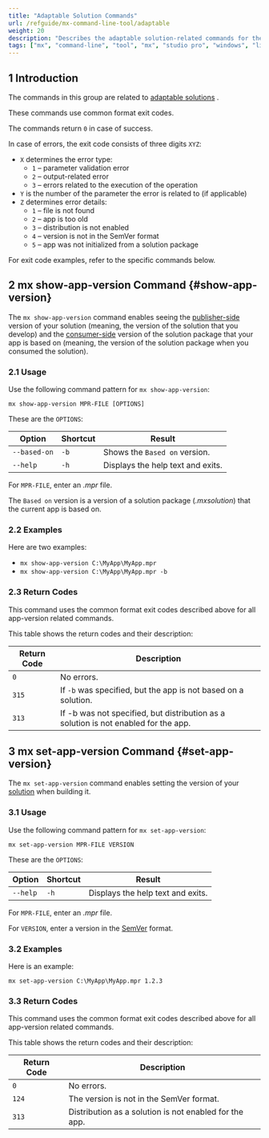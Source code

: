 ```yaml
---
title: "Adaptable Solution Commands"
url: /refguide/mx-command-line-tool/adaptable
weight: 20
description: "Describes the adaptable solution-related commands for the mx command-line tool."
tags: ["mx", "command-line", "tool", "mx", "studio pro", "windows", "linux", "solution", "check"]
---
```


## 1 Introduction

The commands in this group are related to [adaptable solutions](/appstore/creating-content/sol-adapt/) . 

These commands use common format exit codes.

The commands return `0` in case of success.

In case of errors, the exit code consists of three digits `XYZ`:

* `X` determines the error type:
    * `1` – parameter validation error
    * `2` – output-related error
    * `3` – errors related to the execution of the operation
* `Y` is the number of the parameter the error is related to (if applicable)
* `Z` determines error details:
    * `1` – file is not found
    * `2` – app is too old
    * `3` –  distribution is not enabled
    * `4` – version is not in the SemVer format
    * `5` – app was not initialized from a solution package

For exit code examples, refer to the specific commands below.

## 2 mx show-app-version Command {#show-app-version}

The `mx show-app-version` command enables seeing the [publisher-side](/appstore/creating-content/sol-solutions-guide/) version of your solution (meaning, the version of the solution that you develop) and the [consumer-side](/appstore/creating-content/sol-solutions-impl/) version of the solution package that your app is based on (meaning, the version of the solution package when you consumed the solution).

### 2.1 Usage

Use the following command pattern for `mx show-app-version`:

`mx show-app-version MPR-FILE [OPTIONS]`

These are the `OPTIONS`:

| Option | Shortcut | Result |
| --- | --- | --- |
| `--based-on` | `-b` | Shows the `Based on` version. |
| `--help` | `-h` | Displays the help text and exits. |

For `MPR-FILE`, enter an *.mpr* file.

The `Based on` version is a version of a solution package (*.mxsolution*) that the current app is based on.

### 2.2 Examples

Here are two examples:

* `mx show-app-version C:\MyApp\MyApp.mpr`
* `mx show-app-version C:\MyApp\MyApp.mpr -b`

### 2.3 Return Codes

This command uses the common format exit codes described above for all app-version related commands.

This table shows the return codes and their description:

| Return  Code | Description |
| --- | --- |
| `0` | No errors. |
| `315` | If `-b` was specified, but the app is not based on a solution.  |
| `313` | If -b was not specified, but distribution as a solution is not enabled for the app. |

## 3 mx set-app-version Command {#set-app-version}

The `mx set-app-version` command enables setting the version of your [solution](/appstore/creating-content/sol-solutions-guide/) when building it.

### 3.1 Usage

Use the following command pattern for `mx set-app-version`:

`mx set-app-version MPR-FILE VERSION`

These are the `OPTIONS`:

| Option | Shortcut | Result |
| --- | --- | --- |
| `--help` | `-h` | Displays the help text and exits. |

For `MPR-FILE`, enter an *.mpr* file.

For `VERSION`, enter a version in the [SemVer](https://semver.org) format.

### 3.2 Examples

Here is an example:

`mx set-app-version C:\MyApp\MyApp.mpr 1.2.3`

### 3.3 Return Codes

This command uses the common format exit codes described above for all app-version related commands.

This table shows the return codes and their description:

| Return Code | Description |
| --- | --- |
| `0` | No errors. |
| `124` | The version is not in the SemVer format. |
| `313` | Distribution as a solution is not enabled for the app. |
